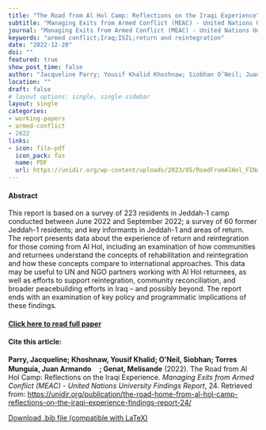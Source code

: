 ```yaml
---
title: "The Road from Al Hol Camp: Reflections on the Iraqi Experience"
subtitle: "Managing Exits from Armed Conflict (MEAC) - United Nations University Findings Report" 
journal: "Managing Exits from Armed Conflict (MEAC) - United Nations University Findings Report" 
keywords: "armed conflict;Iraq;ISIL;return and reintegration" 
date: "2022-12-20"
doi: ""
featured: true
show_post_time: false
author: "Jacqueline Parry; Yousif Khalid Khoshnaw; Siobhan O’Neil; Juan Armando Torres Munguía; Melisande Genat"
location: ""
draft: false
# layout options: single, single-sidebar
layout: single
categories:
- working-papers
- armed-conflict
- 2022
links:
- icon: file-pdf
  icon_pack: fas
  name: PDF
  url: https://unidir.org/wp-content/uploads/2023/05/RoadFromAlHol_FINAL-1.pdf
---
```




<h4> Abstract </h4>
<p> This report is based on a survey of 223 residents in Jeddah-1 camp conducted between June 2022 and September 2022; a survey of 60 former Jeddah-1 residents; and key informants in Jeddah-1 and areas of return.
The report presents data about the experience of return and reintegration for those coming from Al Hol, including an examination of how communities and returnees understand the concepts of rehabilitation and reintegration and how these concepts compare to international approaches.
This data may be useful to UN and NGO partners working with Al Hol returnees, as well as efforts to support reintegration, community reconciliation, and broader peacebuilding efforts in Iraq – and possibly beyond. The report ends with an examination of key policy and programmatic implications of these findings. </p>

<h4> <a href="https://unidir.org/publication/the-road-home-from-al-hol-camp-reflections-on-the-iraqi-experience-findings-report-24/" target="_blank"> Click here to read full paper </a></h4>

<h4>Cite this article: </h4>
<p><b>Parry, Jacqueline; Khoshnaw, Yousif Khalid; O’Neil, Siobhan; Torres Munguía, Juan Armando<a href="https://orcid.org/0000-0003-3432-6941" target="_blank"><img src="https://fontawesome.com/icons/orcid?f=brands&s=solid" height="16" width="16" ></a>; Genat, Melisande</b> (2022). The Road from Al Hol Camp: Reflections on the Iraqi Experience. <i>Managing Exits from Armed Conflict (MEAC) - United Nations University Findings Report</i>, 24. Retrieved from: <a href="https://unidir.org/publication/the-road-home-from-al-hol-camp-reflections-on-the-iraqi-experience-findings-report-24/" target="_blank">https://unidir.org/publication/the-road-home-from-al-hol-camp-reflections-on-the-iraqi-experience-findings-report-24/</a></p>

<a href="cite.bib" download="cite.bib" class="button"> Download .bib file (compatible with LaTeX) </a>
